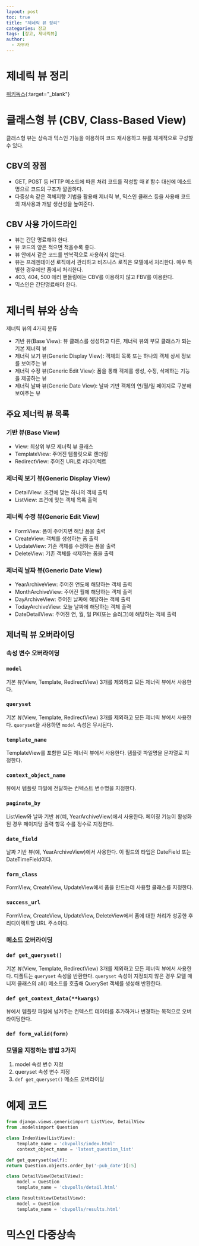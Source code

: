 ```yaml
---
layout: post
toc: true
title: "제네릭 뷰 정리"
categories: 장고
tags: [장고, 제네릭뷰]
author:
  - 자무카
---
```


# 제네릭 뷰 정리


[위키독스](https://wikidocs.net/book/837){:target="_blank"}
# **클래스형 뷰 (CBV, Class-Based View)**

클래스형 뷰는 상속과 믹스인 기능을 이용하여 코드 재사용하고 뷰를 체계적으로 구성할 수 있다.

## **CBV의 장점**

- GET, POST 등 HTTP 메소드에 따른 처리 코드를 작성할 때 if 함수 대신에 메소드 명으로 코드의 구조가 깔끔하다.
- 다중상속 같은 객체지향 기법을 활용해 제너릭 뷰, 믹스인 클래스 등을 사용해 코드의 재사용과 개발 생산성을 높여준다.

## **CBV 사용 가이드라인**

- 뷰는 간단 명료해야 한다.
- 뷰 코드의 양은 적으면 적을수록 좋다.
- 뷰 안에서 같은 코드를 반복적으로 사용하지 않는다.
- 뷰는 프레젠테이션 로직에서 관리하고 비즈니스 로직은 모델에서 처리한다. 매우 특별한 경우에만 폼에서 처리한다.
- 403, 404, 500 에러 핸들링에는 CBV를 이용하지 않고 FBV를 이용한다.
- 믹스인은 간단명료해야 한다.

# **제너릭 뷰와 상속**

제너릭 뷰의 4가지 분류

- 기반 뷰(Base View): 뷰 클래스를 생성하고 다른, 제너릭 뷰의 부모 클래스가 되는 기본 제너릭 뷰
- 제너릭 보기 뷰(Generic Display View): 객체의 목록 또는 하나의 객체 상세 정보를 보여주는 뷰
- 제너릭 수정 뷰(Generic Edit View): 폼을 통해 객체를 생성, 수정, 삭제하는 기능을 제공하는 뷰
- 제너릭 날짜 뷰(Generic Date View): 날짜 기반 객체의 연/월/일 페이지로 구분해 보여주는 뷰

## **주요 제너릭 뷰 목록**

### **기반 뷰(Base View)**

- View: 최상위 부모 제너릭 뷰 클래스
- TemplateView: 주어진 템플릿으로 렌더링
- RedirectView: 주어진 URL로 리다이렉트

### **제너릭 보기 뷰(Generic Display View)**

- DetailView: 조건에 맞는 하나의 객체 출력
- ListView: 조건에 맞는 객체 목록 출력

### **제너릭 수정 뷰(Generic Edit View)**

- FormView: 폼이 주어지면 해당 폼을 출력
- CreateView: 객체를 생성하는 폼 출력
- UpdateView: 기존 객체를 수정하는 폼을 출력
- DeleteView: 기존 객체를 삭제하는 폼을 출력

### **제너릭 날짜 뷰(Generic Date View)**

- YearArchiveView: 주어진 연도에 해당하는 객체 출력
- MonthArchiveView: 주어진 월에 해당하는 객체 출력
- DayArchiveView: 주어진 날짜에 해당하는 객체 출력
- TodayArchiveView: 오늘 날짜에 해당하는 객체 출력
- DateDetailView: 주어진 연, 월, 일 PK(또는 슬러그)에 해당하는 객체 출력

## **제너릭 뷰 오버라이딩**

### **속성 변수 오버라이딩**

### **`model`**

기본 뷰(View, Template, RedirectView) 3개를 제외하고 모든 제너릭 뷰에서 사용한다.

### **`queryset`**

기본 뷰(View, Template, RedirectView) 3개를 제외하고 모든 제너릭 뷰에서 사용한다. `queryset`을 사용하면 `model` 속성은 무시된다.

### **`template_name`**

TemplateView를 포함한 모든 제너릭 뷰에서 사용한다. 템플릿 파일명을 문자열로 지정한다.

### **`context_object_name`**

뷰에서 템플릿 파일에 전달하는 컨텍스트 변수명을 지정한다.

### **`paginate_by`**

ListView와 날짜 기반 뷰(예, YearArchiveView)에서 사용한다. 페이징 기능이 활성화 된 경우 페이지당 출력 항목 수를 정수로 지정한다.

### **`date_field`**

날짜 기반 뷰(예, YearArchiveView)에서 사용한다. 이 필드의 타입은 DateField 또는 DateTimeField이다.

### **`form_class`**

FormView, CreateView, UpdateView에서 폼을 만드는데 사용할 클래스를 지정한다.

### **`success_url`**

FormView, CreateView, UpdateView, DeleteView에서 폼에 대한 처리가 성공한 후 리디이렉트할 URL 주소이다.

### **메소드 오버라이딩**

### **`def get_queryset()`**

기본 뷰(View, Template, RedirectView) 3개를 제외하고 모든 제너릭 뷰에서 사용한다. 디폴트는 `queryset` 속성을 반환한다. `queryset` 속성이 지정되지 않은 경우 모델 매니저 클래스의 all() 메소드를 호출해 QuerySet 객체를 생성해 반환한다.

### **`def get_context_data(**kwargs)`**

뷰에서 템플릿 파일에 넘겨주는 컨텍스트 데이터를 추가하거나 변경하는 목적으로 오버라이딩한다.

### **`def form_valid(form)`**

### **모델을 지정하는 방법 3가지**

1. model 속성 변수 지정
2. queryset 속성 변수 지정
3. `def get_queryset()` 메소드 오버라이딩

# **예제 코드**

```python
from django.views.genericimport ListView, DetailView
from .modelsimport Question

class IndexView(ListView):
    template_name = 'cbvpolls/index.html'
    context_object_name = 'latest_question_list'

def get_queryset(self):
return Question.objects.order_by('-pub_date')[:5]

class DetailView(DetailView):
    model = Question
    template_name = 'cbvpolls/detail.html'

class ResultsView(DetailView):
    model = Question
    template_name = 'cbvpolls/results.html'

```

# **믹스인 다중상속**